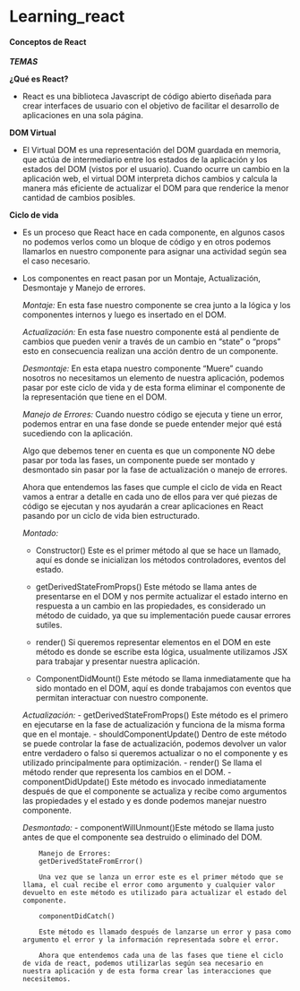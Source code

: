 # Learning_react


#### Conceptos de React

___TEMAS___

**¿Qué es React?**
- React es una biblioteca Javascript de código abierto diseñada para crear interfaces de usuario con el objetivo de facilitar el desarrollo de aplicaciones en una sola página.

**DOM Virtual**
  - El Virtual DOM es una representación del DOM guardada en memoria, que actúa de intermediario entre los estados de la aplicación y los estados del DOM (vistos por el usuario). Cuando ocurre un cambio en la aplicación web, el virtual DOM interpreta dichos cambios y calcula la manera más eficiente de actualizar el DOM para que renderice la menor cantidad de cambios posibles.
  
**Ciclo de vida**

- Es un proceso que React hace en cada componente, en algunos casos no podemos verlos como un bloque de código y en otros podemos llamarlos en nuestro componente para asignar una actividad según sea el caso necesario.

- Los componentes en react pasan por un Montaje, Actualización, Desmontaje y Manejo de errores.

    *Montaje:* En esta fase nuestro componente se crea junto a la lógica y los componentes internos y luego es insertado en el DOM.
     
    *Actualización:* En esta fase nuestro componente está al pendiente de cambios que pueden venir a través de un cambio en “state” o “props” 
                        esto en consecuencia realizan una acción dentro de un componente.
                        
    *Desmontaje:* En esta etapa nuestro componente “Muere” cuando nosotros no necesitamos un elemento de nuestra aplicación, podemos pasar por este ciclo de vida y de esta 
                    forma eliminar el componente de la representación que tiene en el DOM.

    *Manejo de Errores:* Cuando nuestro código se ejecuta y tiene un error, podemos entrar en una fase donde se puede entender mejor qué está sucediendo con la aplicación.

    Algo que debemos tener en cuenta es que un componente NO debe pasar por toda las fases, un componente puede ser montado y desmontado sin pasar por la fase 
    de actualización o manejo de errores.

    Ahora que entendemos las fases que cumple el ciclo de vida en React vamos a entrar a detalle en cada uno de ellos para ver qué piezas de código se ejecutan y 
    nos ayudarán a crear aplicaciones en React pasando por un ciclo de vida bien estructurado.

    *Montado:* 
     - Constructor() Este es el primer método al que se hace un llamado, aquí es donde se inicializan los métodos controladores, eventos del estado.
            
     - getDerivedStateFromProps() Este método se llama antes de presentarse en el DOM y nos permite actualizar el estado interno en respuesta a un cambio
              en las propiedades, es considerado un método de cuidado, ya que su implementación puede causar errores sutiles.
              
     - render() Si queremos representar elementos en el DOM en este método es donde se escribe esta lógica, usualmente utilizamos JSX para trabajar y presentar 
                nuestra aplicación.
                
     - ComponentDidMount() Este método se llama inmediatamente que ha sido montado en el DOM, aquí es donde trabajamos con eventos que permitan interactuar con 
                           nuestro componente.

     *Actualización:*
        - getDerivedStateFromProps() Este método es el primero en ejecutarse en la fase de actualización y funciona de la misma forma que en el montaje.
        - shouldComponentUpdate() Dentro de este método se puede controlar la fase de actualización, podemos devolver un valor entre verdadero o 
            falso si queremos actualizar o no el componente y es utilizado principalmente para optimización.
        - render() Se llama el método render que representa los cambios en el DOM.
        - componentDidUpdate() Este método es invocado inmediatamente después de que el componente se actualiza y recibe como argumentos las propiedades y 
           el estado y es donde podemos manejar nuestro componente.

     *Desmontado:*
        - componentWillUnmount()Este método se llama justo antes de que el componente sea destruido o eliminado del DOM.

          Manejo de Errores:
          getDerivedStateFromError()

          Una vez que se lanza un error este es el primer método que se llama, el cual recibe el error como argumento y cualquier valor devuelto en este método es utilizado para actualizar el estado del componente.

          componentDidCatch()

          Este método es llamado después de lanzarse un error y pasa como argumento el error y la información representada sobre el error.

          Ahora que entendemos cada una de las fases que tiene el ciclo de vida de react, podemos utilizarlas según sea necesario en nuestra aplicación y de esta forma crear las interacciones que necesitemos.


